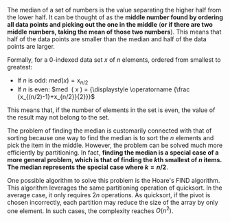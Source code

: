 The median of a set of numbers is the value separating the higher half from the lower half. It can be thought of as the **middle number found by ordering all data points and picking out the one in the middle** (**or if there are two middle numbers, taking the mean of those two numbers**). This means that half of the data points are smaller than the median and half of the data points are larger.

Formally, for a 0-indexed data set ${\displaystyle x}$ of ${\displaystyle n}$ elements, ordered from smallest to greatest:

- If ${\displaystyle n}$ is odd: $med ⁡ ( x ) =  {\displaystyle \operatorname x_{n/2}}$
- If ${\displaystyle n}$ is even: $med ⁡ ( x ) = {\displaystyle \operatorname {\frac {x_{(n/2)-1}+x_{n/2}}{2}}}$

This means that, if the number of elements in the set is even, the value of the result may not belong to the set.

The problem of finding the median is customarily connected with that of sorting because one way to find the median is to sort the $n$ elements and pick the item in the middle. However, the problem can be solved much more efficiently by partitioning. In fact, **finding the median is a special case of a more general problem, which is that of finding the $k$th smallest of $n$ items. The median represents the special case where $k  = n / 2$**. 

One possible algorithm to solve this problem is the Hoare's FIND algorithm. This algorithm leverages the same partitioning operation of quicksort. In the average case, it only requires $2n$ operations. As quicksort, if the pivot is chosen incorrectly, each partition may reduce the size of the array by only one element. In such cases, the complexity reaches $O(n^2 )$.